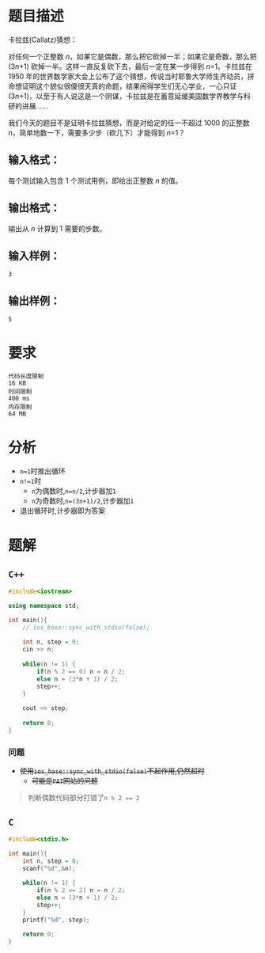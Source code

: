 # 题目描述

卡拉兹(Callatz)猜想：

对任何一个正整数 *n*，如果它是偶数，那么把它砍掉一半；如果它是奇数，那么把 (3*n*+1) 砍掉一半。这样一直反复砍下去，最后一定在某一步得到 *n*=1。卡拉兹在 1950 年的世界数学家大会上公布了这个猜想，传说当时耶鲁大学师生齐动员，拼命想证明这个貌似很傻很天真的命题，结果闹得学生们无心学业，一心只证 (3*n*+1)，以至于有人说这是一个阴谋，卡拉兹是在蓄意延缓美国数学界教学与科研的进展……

我们今天的题目不是证明卡拉兹猜想，而是对给定的任一不超过 1000 的正整数 *n*，简单地数一下，需要多少步（砍几下）才能得到 *n*=1？

## 输入格式：

每个测试输入包含 1 个测试用例，即给出正整数 *n* 的值。

## 输出格式：

输出从 *n* 计算到 1 需要的步数。

## 输入样例：

```in
3
```

##   输出样例：

```out
5
```

# 要求

```
代码长度限制
16 KB
时间限制
400 ms
内存限制
64 MB
```

# 分析

- `n=1`时推出循环
- `n!=1`时
  - `n`为偶数时,`n=n/2`,计步器加`1`
  - `n`为奇数时,`n=(3n+1)/2`,计步器加`1`
- 退出循环时,计步器即为答案

# 题解

## `C++`

```c++
#include<iostream>

using namespace std;

int main(){
    // ios_base::sync_with_stdio(false);
    
    int n, step = 0;
    cin >> n;
    
    while(n != 1) {
        if(n % 2 == 0) n = n / 2;
        else n = (3*n + 1) / 2;
        step++;
    }
    
    cout << step;
    
    return 0;
}
```

### 问题

- ~~使用`ios_base::sync_with_stdio(false)`不起作用,仍然超时~~
  - ~~可能是`PAT`网站的问题~~

> 判断偶数代码部分打错了`n % 2 == 2`

## `C`

```C
#include<stdio.h>

int main(){
    int n, step = 0;
    scanf("%d",&n);
    
    while(n != 1) {
        if(n % 2 == 2) n = n / 2;
        else n = (3*n + 1) / 2;
        step++;
    }
    printf("%d", step);
    
    return 0;
}
```